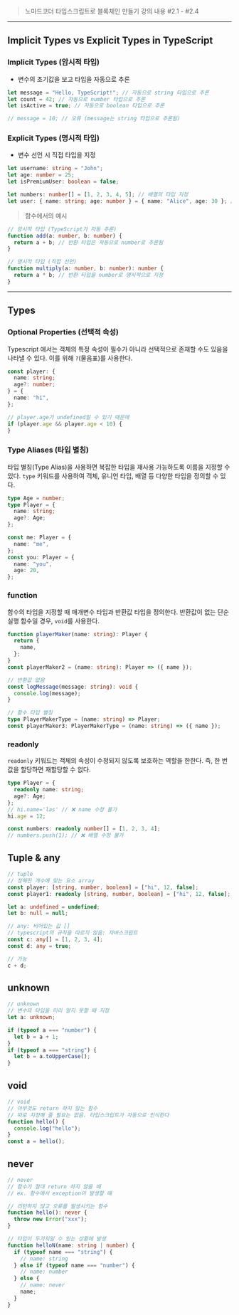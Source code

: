 > 노마드코더 타입스크립트로 블록체인 만들기 강의 내용 #2.1 - #2.4

---

## Implicit Types vs Explicit Types in TypeScript

### Implicit Types (암시적 타입)

- 변수의 초기값을 보고 타입을 자동으로 추론

```ts
let message = "Hello, TypeScript!"; // 자동으로 string 타입으로 추론
let count = 42; // 자동으로 number 타입으로 추론
let isActive = true; // 자동으로 boolean 타입으로 추론

// message = 10; // 오류 (message는 string 타입으로 추론됨)
```

### Explicit Types (명시적 타입)

- 변수 선언 시 직접 타입을 지정

```ts
let username: string = "John";
let age: number = 25;
let isPremiumUser: boolean = false;

let numbers: number[] = [1, 2, 3, 4, 5]; // 배열의 타입 지정
let user: { name: string; age: number } = { name: "Alice", age: 30 }; // 객체 타입 지정
```

> 함수에서의 예시

```ts
// 암시적 타입 (TypeScript가 자동 추론)
function add(a: number, b: number) {
  return a + b; // 반환 타입은 자동으로 number로 추론됨
}

// 명시적 타입 (직접 선언)
function multiply(a: number, b: number): number {
  return a * b; // 반환 타입을 number로 명시적으로 지정
}
```

---

## Types

### Optional Properties (선택적 속성)

Typescript 에서는 객체의 특정 속성이 필수가 아니라 선택적으로 존재할 수도 있음을 나타낼 수 있다.
이를 위해 `?`(물음표)를 사용한다.

```ts
const player: {
  name: string;
  age?: number;
} = {
  name: "hi",
};

// player.age가 undefined일 수 있기 때문에
if (player.age && player.age < 10) {
}
```

### Type Aliases (타입 별칭)

타입 별칭(Type Alias)을 사용하면 복잡한 타입을 재사용 가능하도록 이름을 지정할 수 있다.
`type` 키워드를 사용하여 객체, 유니언 타입, 배열 등 다양한 타입을 정의할 수 있다.

```ts
type Age = number;
type Player = {
  name: string;
  age?: Age;
};

const me: Player = {
  name: "me",
};
const you: Player = {
  name: "you",
  age: 20,
};
```

### function

함수의 타입을 지정할 때 매개변수 타입과 반환값 타입을 정의한다.
반환값이 없는 단순 실행 함수일 경우, `void`를 사용한다.

```ts
function playerMaker(name: string): Player {
  return {
    name,
  };
}
const playerMaker2 = (name: string): Player => ({ name });

// 반환값 없음
const logMessage(message: string): void {
  console.log(message);
}

// 함수 타입 별칭
type PlayerMakerType = (name: string) => Player;
const playerMaker3: PlayerMakerType = (name: string) => ({ name });
```

### readonly

`readonly` 키워드는 객체의 속성이 수정되지 않도록 보호하는 역할을 한한다.
즉, 한 번 값을 할당하면 재할당할 수 없다.

```ts
type Player = {
  readonly name: string;
  age?: Age;
};
// hi.name='las' // ❌ name 수정 불가
hi.age = 12;

const numbers: readonly number[] = [1, 2, 3, 4];
// numbers.push(1); // ❌ 배열 수정 불가
```

## Tuple & any

```ts
// tuple
// 정해진 개수에 맞는 요소 array
const player: [string, number, boolean] = ["hi", 12, false];
const player1: readonly [string, number, boolean] = ["hi", 12, false];

let a: undefined = undefined;
let b: null = null;

// any: 비어있는 값 []
// typescript의 규칙을 따르지 않음: 자바스크립트
const c: any[] = [1, 2, 3, 4];
const d: any = true;

// 가능
c + d;
```

## unknown

```ts
// unknown
// 변수의 타입을 미리 알지 못할 때 지정
let a: unknown;

if (typeof a === "number") {
  let b = a + 1;
}
if (typeof a === "string") {
  let b = a.toUpperCase();
}
```

## void

```ts
// void
// 아무것도 return 하지 않는 함수
// 따로 지정해 줄 필요는 없음. 타입스크립트가 자동으로 인식한다
function hello() {
  console.log("hello");
}
const a = hello();
```

## never

```ts
// never
// 함수가 절대 return 하지 않을 때
// ex. 함수에서 exception이 발생할 때

// 리턴하지 않고 오류를 발생시키는 함수
function hello(): never {
  throw new Error("xxx");
}

// 타입이 두가지일 수 있는 상황에 발생
function helloN(name: string | number) {
  if (typeof name === "string") {
    // name: string
  } else if (typeof name === "number") {
    // name: number
  } else {
    // name: never
    name;
  }
}
```
